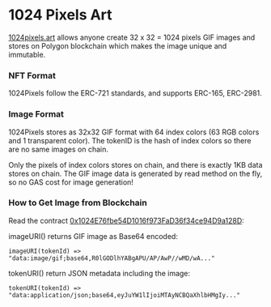 # 1024 Pixels Art

[1024pixels.art](https://1024pixels.art) allows anyone create 32 x 32 = 1024 pixels GIF images and stores on Polygon blockchain which makes the image unique and immutable.

### NFT Format

1024Pixels follow the ERC-721 standards, and supports ERC-165, ERC-2981.

### Image Format

1024Pixels stores as 32x32 GIF format with 64 index colors (63 RGB colors and 1 transparent color). The tokenID is the hash of index colors so there are no same images on chain.

Only the pixels of index colors stores on chain, and there is exactly 1KB data stores on chain. The GIF image data is generated by read method on the fly, so no GAS cost for image generation!

### How to Get Image from Blockchain

Read the contract [0x1024E76fbe54D1016f973FaD36f34ce94D9a128D](https://polygonscan.com/address/0x1024E76fbe54D1016f973FaD36f34ce94D9a128D#readContract):

imageURI() returns GIF image as Base64 encoded:

```
imageURI(tokenId) =>
"data:image/gif;base64,R0lGODlhYABgAPU/AP/AwP//wMD/wA..."
```

tokenURI() return JSON metadata including the image:

```
tokenURI(tokenId) =>
"data:application/json;base64,eyJuYW1lIjoiMTAyNCBQaXhlbHMgIy..."
```
